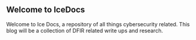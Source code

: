 ## Welcome to IceDocs

Welcome to Ice Docs, a repository of all things cybersecurity related. This blog will be a collection of DFIR related write ups and research.
